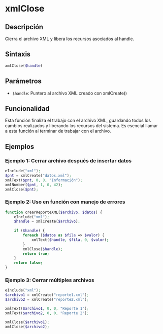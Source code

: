 # xmlClose

## Descripción
Cierra el archivo XML y libera los recursos asociados al handle.

## Sintaxis
```php
xmlClose($handle)
```

## Parámetros
- `$handle`: Puntero al archivo XML creado con xmlCreate()

## Funcionalidad
Esta función finaliza el trabajo con el archivo XML, guardando todos los cambios realizados y liberando los recursos del sistema. Es esencial llamar a esta función al terminar de trabajar con el archivo.

## Ejemplos

### Ejemplo 1: Cerrar archivo después de insertar datos
```php
eInclude("xml");
$pnt = xmlCreate("datos.xml");
xmlText($pnt, 0, 0, "Información");
xmlNumber($pnt, 1, 0, 42);
xmlClose($pnt);
```

### Ejemplo 2: Uso en función con manejo de errores
```php
function crearReporteXML($archivo, $datos) {
    eInclude("xml");
    $handle = xmlCreate($archivo);
    
    if ($handle) {
        foreach ($datos as $fila => $valor) {
            xmlText($handle, $fila, 0, $valor);
        }
        xmlClose($handle);
        return true;
    }
    return false;
}
```

### Ejemplo 3: Cerrar múltiples archivos
```php
eInclude("xml");
$archivo1 = xmlCreate("reporte1.xml");
$archivo2 = xmlCreate("reporte2.xml");

xmlText($archivo1, 0, 0, "Reporte 1");
xmlText($archivo2, 0, 0, "Reporte 2");

xmlClose($archivo1);
xmlClose($archivo2);
```